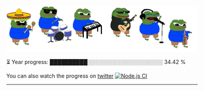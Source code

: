<div align="center">
  <img src="/.github/img/5e51b3b0337309d672efd94c.gif">
</div>

⏳ Year progress: ██████████░░░░░░░░░░░░░░░░░░░░ 34.42 %

You can also watch the progress on [twitter](https://twitter.com/year_progress) [![Node.js CI](https://github.com/thatoranzhevyy/thatoranzhevyy/actions/workflows/node.js.yml/badge.svg?branch=master&event=schedule)](https://github.com/thatoranzhevyy/thatoranzhevyy/actions/workflows/node.js.yml)

---


